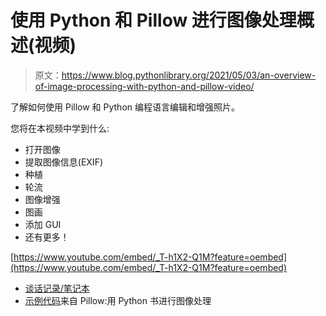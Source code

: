 # 使用 Python 和 Pillow 进行图像处理概述(视频)

> 原文：<https://www.blog.pythonlibrary.org/2021/05/03/an-overview-of-image-processing-with-python-and-pillow-video/>

了解如何使用 Pillow 和 Python 编程语言编辑和增强照片。

您将在本视频中学到什么:

*   打开图像
*   提取图像信息(EXIF)
*   种植
*   轮流
*   图像增强
*   图画
*   添加 GUI
*   还有更多！

[https://www.youtube.com/embed/_T-h1X2-Q1M?feature=oembed](https://www.youtube.com/embed/_T-h1X2-Q1M?feature=oembed)

*   [谈话记录/笔记本](https://github.com/driscollis/talks/tree/master/Image%20Processing)
*   [示例代码](https://github.com/driscollis/image_processing_with_python)来自 Pillow:用 Python 书进行图像处理